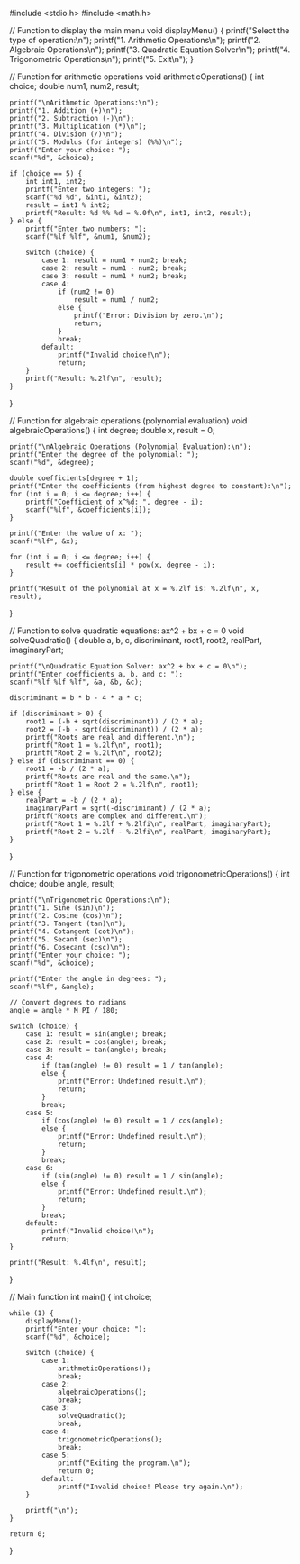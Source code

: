 #include <stdio.h>
#include <math.h>

// Function to display the main menu
void displayMenu() {
    printf("Select the type of operation:\n");
    printf("1. Arithmetic Operations\n");
    printf("2. Algebraic Operations\n");
    printf("3. Quadratic Equation Solver\n");
    printf("4. Trigonometric Operations\n");
    printf("5. Exit\n");
}

// Function for arithmetic operations
void arithmeticOperations() {
    int choice;
    double num1, num2, result;

    printf("\nArithmetic Operations:\n");
    printf("1. Addition (+)\n");
    printf("2. Subtraction (-)\n");
    printf("3. Multiplication (*)\n");
    printf("4. Division (/)\n");
    printf("5. Modulus (for integers) (%%)\n");
    printf("Enter your choice: ");
    scanf("%d", &choice);

    if (choice == 5) {
        int int1, int2;
        printf("Enter two integers: ");
        scanf("%d %d", &int1, &int2);
        result = int1 % int2;
        printf("Result: %d %% %d = %.0f\n", int1, int2, result);
    } else {
        printf("Enter two numbers: ");
        scanf("%lf %lf", &num1, &num2);

        switch (choice) {
            case 1: result = num1 + num2; break;
            case 2: result = num1 - num2; break;
            case 3: result = num1 * num2; break;
            case 4: 
                if (num2 != 0) 
                    result = num1 / num2;
                else {
                    printf("Error: Division by zero.\n");
                    return;
                }
                break;
            default: 
                printf("Invalid choice!\n");
                return;
        }
        printf("Result: %.2lf\n", result);
    }
}

// Function for algebraic operations (polynomial evaluation)
void algebraicOperations() {
    int degree;
    double x, result = 0;

    printf("\nAlgebraic Operations (Polynomial Evaluation):\n");
    printf("Enter the degree of the polynomial: ");
    scanf("%d", &degree);

    double coefficients[degree + 1];
    printf("Enter the coefficients (from highest degree to constant):\n");
    for (int i = 0; i <= degree; i++) {
        printf("Coefficient of x^%d: ", degree - i);
        scanf("%lf", &coefficients[i]);
    }

    printf("Enter the value of x: ");
    scanf("%lf", &x);

    for (int i = 0; i <= degree; i++) {
        result += coefficients[i] * pow(x, degree - i);
    }

    printf("Result of the polynomial at x = %.2lf is: %.2lf\n", x, result);
}

// Function to solve quadratic equations: ax^2 + bx + c = 0
void solveQuadratic() {
    double a, b, c, discriminant, root1, root2, realPart, imaginaryPart;

    printf("\nQuadratic Equation Solver: ax^2 + bx + c = 0\n");
    printf("Enter coefficients a, b, and c: ");
    scanf("%lf %lf %lf", &a, &b, &c);

    discriminant = b * b - 4 * a * c;

    if (discriminant > 0) {
        root1 = (-b + sqrt(discriminant)) / (2 * a);
        root2 = (-b - sqrt(discriminant)) / (2 * a);
        printf("Roots are real and different.\n");
        printf("Root 1 = %.2lf\n", root1);
        printf("Root 2 = %.2lf\n", root2);
    } else if (discriminant == 0) {
        root1 = -b / (2 * a);
        printf("Roots are real and the same.\n");
        printf("Root 1 = Root 2 = %.2lf\n", root1);
    } else {
        realPart = -b / (2 * a);
        imaginaryPart = sqrt(-discriminant) / (2 * a);
        printf("Roots are complex and different.\n");
        printf("Root 1 = %.2lf + %.2lfi\n", realPart, imaginaryPart);
        printf("Root 2 = %.2lf - %.2lfi\n", realPart, imaginaryPart);
    }
}

// Function for trigonometric operations
void trigonometricOperations() {
    int choice;
    double angle, result;

    printf("\nTrigonometric Operations:\n");
    printf("1. Sine (sin)\n");
    printf("2. Cosine (cos)\n");
    printf("3. Tangent (tan)\n");
    printf("4. Cotangent (cot)\n");
    printf("5. Secant (sec)\n");
    printf("6. Cosecant (csc)\n");
    printf("Enter your choice: ");
    scanf("%d", &choice);

    printf("Enter the angle in degrees: ");
    scanf("%lf", &angle);

    // Convert degrees to radians
    angle = angle * M_PI / 180;

    switch (choice) {
        case 1: result = sin(angle); break;
        case 2: result = cos(angle); break;
        case 3: result = tan(angle); break;
        case 4: 
            if (tan(angle) != 0) result = 1 / tan(angle); 
            else {
                printf("Error: Undefined result.\n");
                return;
            }
            break;
        case 5: 
            if (cos(angle) != 0) result = 1 / cos(angle); 
            else {
                printf("Error: Undefined result.\n");
                return;
            }
            break;
        case 6: 
            if (sin(angle) != 0) result = 1 / sin(angle); 
            else {
                printf("Error: Undefined result.\n");
                return;
            }
            break;
        default: 
            printf("Invalid choice!\n");
            return;
    }

    printf("Result: %.4lf\n", result);
}

// Main function
int main() {
    int choice;

    while (1) {
        displayMenu();
        printf("Enter your choice: ");
        scanf("%d", &choice);

        switch (choice) {
            case 1:
                arithmeticOperations();
                break;
            case 2:
                algebraicOperations();
                break;
            case 3:
                solveQuadratic();
                break;
            case 4:
                trigonometricOperations();
                break;
            case 5:
                printf("Exiting the program.\n");
                return 0;
            default:
                printf("Invalid choice! Please try again.\n");
        }

        printf("\n");
    }

    return 0;
}
